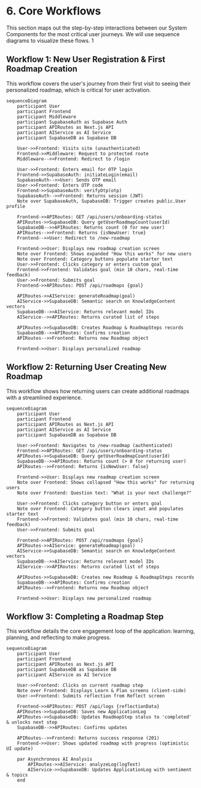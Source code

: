 # **6. Core Workflows**

This section maps out the step-by-step interactions between our System Components for the most critical user journeys. We will use sequence diagrams to visualize these flows. 1

## **Workflow 1: New User Registration & First Roadmap Creation**

This workflow covers the user's journey from their first visit to seeing their personalized roadmap, which is critical for user activation.

```mermaid
sequenceDiagram
    participant User
    participant Frontend
    participant Middleware
    participant SupabaseAuth as Supabase Auth
    participant APIRoutes as Next.js API
    participant AIService as AI Service
    participant SupabaseDB as Supabase DB

    User->>Frontend: Visits site (unauthenticated)
    Frontend->>Middleware: Request to protected route
    Middleware-->>Frontend: Redirect to /login

    User->>Frontend: Enters email for OTP login
    Frontend->>SupabaseAuth: initiateLogin(email)
    SupabaseAuth-->>User: Sends OTP email
    User->>Frontend: Enters OTP code
    Frontend->>SupabaseAuth: verifyOtp(otp)
    SupabaseAuth-->>Frontend: Returns session (JWT)
    Note over SupabaseAuth, SupabaseDB: Trigger creates public.User profile

    Frontend->>APIRoutes: GET /api/users/onboarding-status
    APIRoutes->>SupabaseDB: Query getUserRoadmapCount(userId)
    SupabaseDB-->>APIRoutes: Returns count (0 for new user)
    APIRoutes-->>Frontend: Returns {isNewUser: true}
    Frontend-->>User: Redirect to /new-roadmap

    Frontend->>User: Displays new roadmap creation screen
    Note over Frontend: Shows expanded "How this works" for new users
    Note over Frontend: Category buttons populate starter text
    User->>Frontend: Clicks category or enters custom goal
    Frontend->>Frontend: Validates goal (min 10 chars, real-time feedback)
    User->>Frontend: Submits goal
    Frontend->>APIRoutes: POST /api/roadmaps {goal}

    APIRoutes->>AIService: generateRoadmap(goal)
    AIService->>SupabaseDB: Semantic search on KnowledgeContent vectors
    SupabaseDB-->>AIService: Returns relevant model IDs
    AIService-->>APIRoutes: Returns curated list of steps

    APIRoutes->>SupabaseDB: Creates Roadmap & RoadmapSteps records
    SupabaseDB-->>APIRoutes: Confirms creation
    APIRoutes-->>Frontend: Returns new Roadmap object

    Frontend->>User: Displays personalized roadmap
```

## **Workflow 2: Returning User Creating New Roadmap**

This workflow shows how returning users can create additional roadmaps with a streamlined experience.

```mermaid
sequenceDiagram
    participant User
    participant Frontend
    participant APIRoutes as Next.js API
    participant AIService as AI Service
    participant SupabaseDB as Supabase DB

    User->>Frontend: Navigates to /new-roadmap (authenticated)
    Frontend->>APIRoutes: GET /api/users/onboarding-status
    APIRoutes->>SupabaseDB: Query getUserRoadmapCount(userId)
    SupabaseDB-->>APIRoutes: Returns count (> 0 for returning user)
    APIRoutes-->>Frontend: Returns {isNewUser: false}

    Frontend->>User: Displays new roadmap creation screen
    Note over Frontend: Shows collapsed "How this works" for returning users
    Note over Frontend: Question text: "What is your next challenge?"

    User->>Frontend: Clicks category button or enters goal
    Note over Frontend: Category button clears input and populates starter text
    Frontend->>Frontend: Validates goal (min 10 chars, real-time feedback)
    User->>Frontend: Submits goal

    Frontend->>APIRoutes: POST /api/roadmaps {goal}
    APIRoutes->>AIService: generateRoadmap(goal)
    AIService->>SupabaseDB: Semantic search on KnowledgeContent vectors
    SupabaseDB-->>AIService: Returns relevant model IDs
    AIService-->>APIRoutes: Returns curated list of steps

    APIRoutes->>SupabaseDB: Creates new Roadmap & RoadmapSteps records
    SupabaseDB-->>APIRoutes: Confirms creation
    APIRoutes-->>Frontend: Returns new Roadmap object

    Frontend->>User: Displays new personalized roadmap
```

## **Workflow 3: Completing a Roadmap Step**

This workflow details the core engagement loop of the application: learning, planning, and reflecting to make progress.

```mermaid
sequenceDiagram
    participant User
    participant Frontend
    participant APIRoutes as Next.js API
    participant SupabaseDB as Supabase DB
    participant AIService as AI Service

    User->>Frontend: Clicks on current roadmap step
    Note over Frontend: Displays Learn & Plan screens (client-side)
    User->>Frontend: Submits reflection from Reflect screen

    Frontend->>APIRoutes: POST /api/logs {reflectionData}
    APIRoutes->>SupabaseDB: Saves new ApplicationLog
    APIRoutes->>SupabaseDB: Updates RoadmapStep status to 'completed' & unlocks next step
    SupabaseDB-->>APIRoutes: Confirms updates

    APIRoutes-->>Frontend: Returns success response (201)
    Frontend->>User: Shows updated roadmap with progress (optimistic UI update)

    par Asynchronous AI Analysis
        APIRoutes->>AIService: analyzeLog(logText)
        AIService->>SupabaseDB: Updates ApplicationLog with sentiment & topics
    end
```
